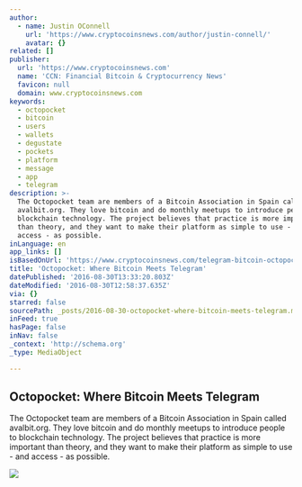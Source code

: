 ```yaml
---
author:
  - name: Justin OConnell
    url: 'https://www.cryptocoinsnews.com/author/justin-connell/'
    avatar: {}
related: []
publisher:
  url: 'https://www.cryptocoinsnews.com'
  name: 'CCN: Financial Bitcoin & Cryptocurrency News'
  favicon: null
  domain: www.cryptocoinsnews.com
keywords:
  - octopocket
  - bitcoin
  - users
  - wallets
  - degustate
  - pockets
  - platform
  - message
  - app
  - telegram
description: >-
  The Octopocket team are members of a Bitcoin Association in Spain called
  avalbit.org. They love bitcoin and do monthly meetups to introduce people to
  blockchain technology. The project believes that practice is more important
  than theory, and they want to make their platform as simple to use - and
  access - as possible.
inLanguage: en
app_links: []
isBasedOnUrl: 'https://www.cryptocoinsnews.com/telegram-bitcoin-octopocket/'
title: 'Octopocket: Where Bitcoin Meets Telegram'
datePublished: '2016-08-30T13:33:20.803Z'
dateModified: '2016-08-30T12:58:37.635Z'
via: {}
starred: false
sourcePath: _posts/2016-08-30-octopocket-where-bitcoin-meets-telegram.md
inFeed: true
hasPage: false
inNav: false
_context: 'http://schema.org'
_type: MediaObject

---
```

<article style=""><h1>Octopocket: Where Bitcoin Meets Telegram</h1><p>The Octopocket team are members of a Bitcoin Association in Spain called avalbit.org. They love bitcoin and do monthly meetups to introduce people to blockchain technology. The project believes that practice is more important than theory, and they want to make their platform as simple to use - and access - as possible.</p><img src="https://www.cryptocoinsnews.com/wp-content/uploads/2016/08/Telegram-app.jpg" /></article>